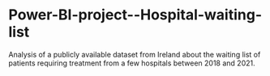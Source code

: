 # Power-BI-project--Hospital-waiting-list
Analysis of a publicly available dataset from Ireland about the waiting list of patients requiring treatment from a few hospitals between 2018 and 2021.
